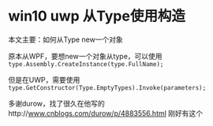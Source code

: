 # win10 uwp 从Type使用构造

本文主要：如何从Type new一个对象

<!--more-->
<!-- csdn -->

原本从WPF，要想new一个对象从type，可以使用`type.Assembly.CreateInstance(type.FullName);`

但是在UWP，需要使用`type.GetConstructor(Type.EmptyTypes).Invoke(parameters);`

多谢durow，找了很久在他写的http://www.cnblogs.com/durow/p/4883556.html 刚好有这个